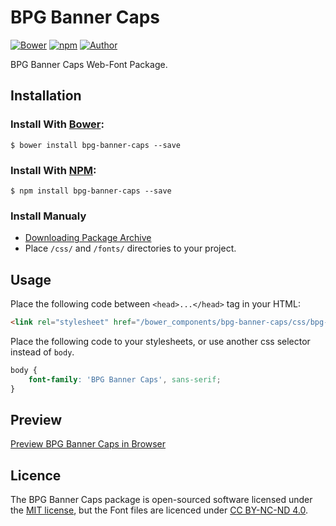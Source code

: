 # BPG Banner Caps

[![Bower](https://img.shields.io/bower/v/bpg-banner-caps.svg)](http://bower.io/search/?q=bpg-banner-caps)
[![npm](https://img.shields.io/npm/v/bpg-banner-caps.svg)](https://www.npmjs.com/package/bpg-banner-caps)
[![Author](https://img.shields.io/badge/Font_Author-Besarion_Gugushvili-blue.svg)](https://github.com/web-fonts/bpg-banner-caps)

BPG Banner Caps Web-Font Package.

## Installation

### Install With [Bower](http://bower.io):

```
$ bower install bpg-banner-caps --save
```

### Install With [NPM](https://www.npmjs.com):

```
$ npm install bpg-banner-caps --save
```

### Install Manualy

* [Downloading Package Archive](https://github.com/web-fonts/bpg-banner-caps/archive/master.zip)
* Place `/css/` and `/fonts/` directories to your project.

## Usage

Place the following code between `<head>...</head>` tag in your HTML:

```html
<link rel="stylesheet" href="/bower_components/bpg-banner-caps/css/bpg-banner-caps.css">
```

Place the following code to your stylesheets, or use another css selector instead of `body`.

```css
body {
    font-family: 'BPG Banner Caps', sans-serif;
}
```

## Preview

[Preview BPG Banner Caps in Browser](http://web-fonts.ge/bpg-banner-caps)

## Licence

The BPG Banner Caps package is open-sourced software licensed under the [MIT license](http://opensource.org/licenses/MIT), but the Font files are licenced under [CC BY-NC-ND 4.0](http://creativecommons.org/licenses/by-nc-nd/4.0/).